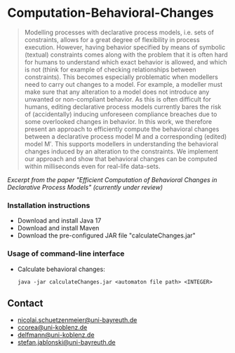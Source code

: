 # Computation-Behavioral-Changes

> Modelling processes with declarative process models, i.e. sets of constraints, allows for a great degree of flexibility in process execution. However, 
having behavior specified by means of symbolic (textual) constraints comes along with the problem that it is often hard for humans to understand which 
exact behavior is allowed, and which is not (think for example of checking relationships between constraints). This becomes especially problematic when 
modellers need to carry out changes to a model. For example, a modeller must make sure that any alteration to a model does not introduce any unwanted or 
non-compliant behavior. As this is often difficult for humans, editing declarative process models currently bares the risk of (accidentally) inducing 
unforeseen compliance breaches due to some overlooked changes in behavior. In this work, we therefore present an approach to efficiently compute the behavioral
changes between a declarative process model M and a corresponding (edited) model M′. This supports modellers in understanding the behavioral changes induced 
by an alteration to the constraints. We implement our approach and show that behavioral changes can be computed within milliseconds even for real-life data-sets.

*Excerpt from the paper "Efficient Computation of Behavioral Changes in Declarative Process Models" (currently under review)*


### Installation instructions

- Download and install Java 17
- Download and install Maven
- Download the pre-configured JAR file "calculateChanges.jar"

### Usage of command-line interface

- Calculate behavioral changes:
    ```
    java -jar calculateChanges.jar <automaton file path> <INTEGER>
    ```
    
## Contact
- [nicolai.schuetzenmeier@uni-bayreuth.de](mailto:Nicolai.Schuetzenmeier@uni-bayreuth.de)
- [ccorea@uni-koblenz.de](mailto:ccorea@uni-koblenz.de)
- [delfmann@uni-koblenz.de](mailto:delfmann@uni-koblenz.de)
- [stefan.jablonski@uni-bayreuth.de](mailto:stefan.jablonski@uni-bayreuth.de)

